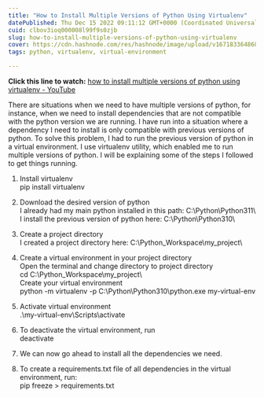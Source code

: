 ```yaml
---
title: "How to Install Multiple Versions of Python Using Virtualenv"
datePublished: Thu Dec 15 2022 09:11:12 GMT+0000 (Coordinated Universal Time)
cuid: clbov3ioq000008l99f9s0zjb
slug: how-to-install-multiple-versions-of-python-using-virtualenv
cover: https://cdn.hashnode.com/res/hashnode/image/upload/v1671833648682/fb2891d6-569a-4765-a840-2146cd21092c.jpeg
tags: python, virtualenv, virtual-environment

---
```


**Click this line to watch:** [how to install multiple versions of python using virtualenv - YouTube](https://www.youtube.com/watch?v=sk-ikK90AyQ)

There are situations when we need to have multiple versions of python, for instance, when we need to install dependencies that are not compatible with the python version we are running. I have run into a situation where a dependency I need to install is only compatible with previous versions of python. To solve this problem, I had to run the previous version of python in a virtual environment. I use virtualenv utility, which enabled me to run multiple versions of python. I will be explaining some of the steps I followed to get things running.

1.  Install virtualenv  
    pip install virtualenv
    
2.  Download the desired version of python  
    I already had my main python installed in this path: C:\\Python\\Python311\\  
    I install the previous version of python here: C:\\Python\\Python310\\
    
3.  Create a project directory  
    I created a project directory here: C:\\Python\_Workspace\\my\_project\\
    
4.  Create a virtual environment in your project directory  
    Open the terminal and change directory to project directory  
    cd C:\\Python\_Workspace\\my\_project\\  
    Create your virtual environment  
    python -m virtualenv -p C:\\Python\\Python310\\python.exe my-virtual-env
    
5.  Activate virtual environment  
    .\\my-virtual-env\\Scripts\\activate
    
6.  To deactivate the virtual environment, run  
    deactivate
    
7.  We can now go ahead to install all the dependencies we need.
    
8.  To create a requirements.txt file of all dependencies in the virtual environment, run:  
    pip freeze &gt; requirements.txt
